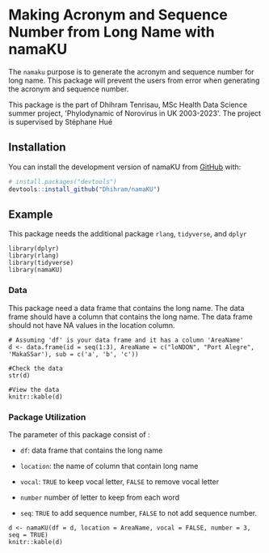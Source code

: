 # Making Acronym and Sequence Number from Long Name with namaKU

The `namaku` purpose is to generate the acronym and sequence number for long name. This package will prevent the users from error when generating the acronym and sequence number.

This package is the part of Dhihram Tenrisau, MSc Health Data Science summer project, 'Phylodynamic of Norovirus in UK 2003-2023'. The project is supervised by Stéphane Hué

## Installation

You can install the development version of namaKU from [GitHub](https://github.com/) with:

``` r
# install.packages("devtools")
devtools::install_github("Dhihram/namaKU")
```

## Example

This package needs the additional package `rlang`, `tidyverse`, and `dplyr`

```{r, warning=FALSE, message=FALSE}
library(dplyr)
library(rlang)
library(tidyverse)
library(namaKU)
```

### Data

This package need a data frame that contains the long name. The data frame should have a column that contains the long name. The data frame should not have NA values in the location column.

```{r}
# Assuming 'df' is your data frame and it has a column 'AreaName'
d <- data.frame(id = seq(1:3), AreaName = c("loNDON", "Port Alegre", 'MakaSSar'), sub = c('a', 'b', 'c'))

#Check the data
str(d)

#View the data
knitr::kable(d)
```

### Package Utilization

The parameter of this package consist of :

-   `df`: data frame that contains the long name

-   `location`: the name of column that contain long name

-   `vocal`: `TRUE` to keep vocal letter, `FALSE` to remove vocal letter

-   `number` number of letter to keep from each word

-   `seq`: `TRUE` to add sequence number, `FALSE` to not add sequence number.

```{r}
d <- namaKU(df = d, location = AreaName, vocal = FALSE, number = 3, seq = TRUE)
knitr::kable(d)
```
